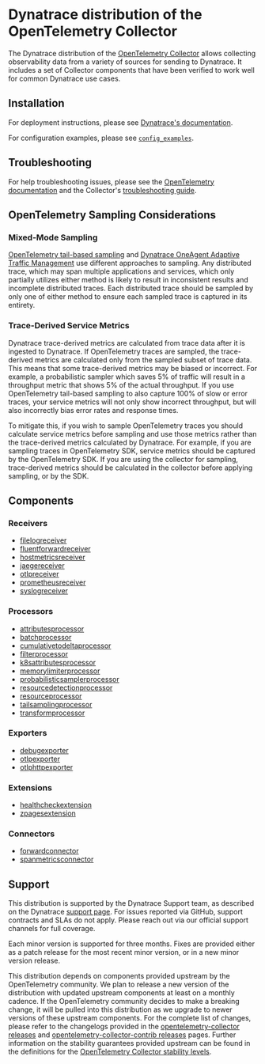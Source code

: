 # Dynatrace distribution of the OpenTelemetry Collector

The Dynatrace distribution of the [OpenTelemetry Collector] allows collecting observability data from a
variety of sources for sending to Dynatrace. It includes a set of Collector
components that have been verified to work well for common Dynatrace use cases.

[OpenTelemetry Collector]: https://github.com/open-telemetry/opentelemetry-collector

## Installation

For deployment instructions, please see [Dynatrace's documentation].

For configuration examples, please see [`config_examples`].

[Dynatrace's documentation]: https://docs.dynatrace.com/docs/extend-dynatrace/opentelemetry/collector/deployment
[`config_examples`]: ./config_examples/README.md

## Troubleshooting

For help troubleshooting issues, please see the [OpenTelemetry documentation]
and the Collector's [troubleshooting guide].

[OpenTelemetry documentation]: https://opentelemetry.io/docs/collector/troubleshooting/
[troubleshooting guide]: https://github.com/open-telemetry/opentelemetry-collector/blob/main/docs/troubleshooting.md

## OpenTelemetry Sampling Considerations

### Mixed-Mode Sampling

[OpenTelemetry tail-based sampling](https://github.com/open-telemetry/opentelemetry-collector-contrib/tree/main/processor/tailsamplingprocessor) and [Dynatrace OneAgent Adaptive Traffic Management](https://docs.dynatrace.com/docs/observe-and-explore/purepath-distributed-traces/adaptive-traffic-management-saas) use different approaches to sampling.
Any distributed trace, which may span multiple applications and services, which only partially utilizes either method is likely to result in inconsistent results and incomplete distributed traces.
Each distributed trace should be sampled by only one of either method to ensure each sampled trace is captured in its entirety.

### Trace-Derived Service Metrics

Dynatrace trace-derived metrics are calculated from trace data after it is ingested to Dynatrace.
If OpenTelemetry traces are sampled, the trace-derived metrics are calculated only from the sampled subset of trace data.
This means that some trace-derived metrics may be biased or incorrect.
For example, a probabilistic sampler which saves 5% of traffic will result in a throughput metric that shows 5% of the actual throughput.
If you use OpenTelemetry tail-based sampling to also capture 100% of slow or error traces, your service metrics will not only show incorrect throughput, but will also incorrectly bias error rates and response times.


To mitigate this, if you wish to sample OpenTelemetry traces you should calculate service metrics before sampling and use those metrics rather than the trace-derived metrics calculated by Dynatrace.
For example, if you are sampling traces in OpenTelemetry SDK, service metrics should be captured by the OpenTelemetry SDK.
If you are using the collector for sampling, trace-derived metrics should be calculated in the collector before applying sampling, or by the SDK.

## Components

### Receivers

* [filelogreceiver](https://github.com/open-telemetry/opentelemetry-collector-contrib/tree/main/receiver/filelogreceiver)
* [fluentforwardreceiver](https://github.com/open-telemetry/opentelemetry-collector-contrib/tree/main/receiver/fluentforwardreceiver)
* [hostmetricsreceiver](https://github.com/open-telemetry/opentelemetry-collector-contrib/tree/main/receiver/hostmetricsreceiver)
* [jaegereceiver](https://github.com/open-telemetry/opentelemetry-collector-contrib/tree/main/receiver/jaegerreceiver)
* [otlpreceiver](https://github.com/open-telemetry/opentelemetry-collector/tree/main/receiver/otlpreceiver)
* [prometheusreceiver](https://github.com/open-telemetry/opentelemetry-collector-contrib/tree/main/receiver/prometheusreceiver)
* [syslogreceiver](https://github.com/open-telemetry/opentelemetry-collector-contrib/tree/main/receiver/syslogreceiver)

### Processors

* [attributesprocessor](https://github.com/open-telemetry/opentelemetry-collector-contrib/tree/main/processor/attributesprocessor)
* [batchprocessor](https://github.com/open-telemetry/opentelemetry-collector/tree/main/processor/batchprocessor)
* [cumulativetodeltaprocessor](https://github.com/open-telemetry/opentelemetry-collector-contrib/tree/main/processor/cumulativetodeltaprocessor)
* [filterprocessor](https://github.com/open-telemetry/opentelemetry-collector-contrib/tree/main/processor/filterprocessor)
* [k8sattributesprocessor](https://github.com/open-telemetry/opentelemetry-collector-contrib/tree/main/processor/k8sattributesprocessor)
* [memorylimiterprocessor](https://github.com/open-telemetry/opentelemetry-collector/tree/main/processor/memorylimiterprocessor)
* [probabilisticsamplerprocessor](https://github.com/open-telemetry/opentelemetry-collector-contrib/tree/main/processor/probabilisticsamplerprocessor)
* [resourcedetectionprocessor](https://github.com/open-telemetry/opentelemetry-collector-contrib/tree/main/processor/resourcedetectionprocessor)
* [resourceprocessor](https://github.com/open-telemetry/opentelemetry-collector-contrib/tree/main/processor/resourceprocessor)
* [tailsamplingprocessor](https://github.com/open-telemetry/opentelemetry-collector-contrib/tree/main/processor/tailsamplingprocessor)
* [transformprocessor](https://github.com/open-telemetry/opentelemetry-collector-contrib/tree/main/processor/transformprocessor)

### Exporters

* [debugexporter](https://github.com/open-telemetry/opentelemetry-collector/tree/main/exporter/debugexporter)
* [otlpexporter](https://github.com/open-telemetry/opentelemetry-collector/tree/main/exporter/otlpexporter)
* [otlphttpexporter](https://github.com/open-telemetry/opentelemetry-collector/tree/main/exporter/otlphttpexporter)

### Extensions

* [healthcheckextension](https://github.com/open-telemetry/opentelemetry-collector-contrib/tree/main/extension/healthcheckextension)
* [zpagesextension](https://github.com/open-telemetry/opentelemetry-collector/tree/main/extension/zpagesextension)

### Connectors

* [forwardconnector](https://github.com/open-telemetry/opentelemetry-collector/tree/main/connector/forwardconnector)
* [spanmetricsconnector](https://github.com/open-telemetry/opentelemetry-collector-contrib/tree/main/connector/spanmetricsconnector)

## Support

This distribution is supported by the Dynatrace Support team, as described on the Dynatrace [support page].
For issues reported via GitHub, support contracts and SLAs do not apply.
Please reach out via our official support channels for full coverage.

Each minor version is supported for three months.
Fixes are provided either as a patch release for the most recent minor version, or in a new minor version release.

This distribution depends on components provided upstream by the OpenTelemetry community.
We plan to release a new version of the distribution with updated upstream components at least on a monthly cadence.
If the OpenTelemetry community decides to make a breaking change, it will be pulled into this distribution
as we upgrade to newer versions of these upstream components.
For the complete list of changes, please refer to the changelogs provided in the [opentelemetry-collector releases] and [opentelemetry-collector-contrib releases] pages.
Further information on the stability guarantees provided upstream can be found in the definitions for the [OpenTelemetry Collector stability levels].

[support page]: https://support.dynatrace.com/
[opentelemetry-collector releases]: https://github.com/open-telemetry/opentelemetry-collector/releases
[opentelemetry-collector-contrib releases]: https://github.com/open-telemetry/opentelemetry-collector-contrib/releases
[OpenTelemetry Collector stability levels]: https://github.com/open-telemetry/opentelemetry-collector#stability-levels

